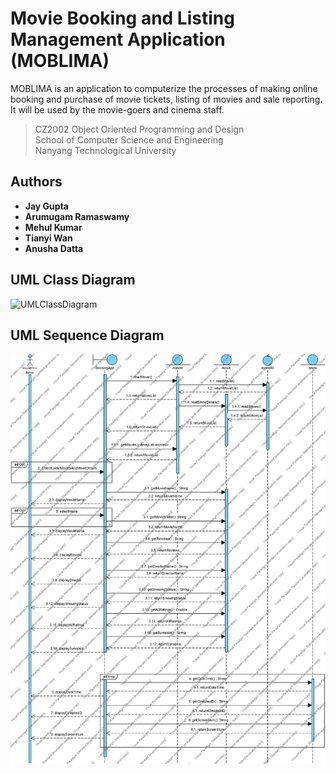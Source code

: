# Movie Booking and Listing Management Application (MOBLIMA)

MOBLIMA is an application to computerize the processes of making online booking and purchase of movie tickets, listing of movies and sale reporting. It will be used by the movie-goers and cinema staff.

> CZ2002 Object Oriented Programming and Design \
> School of Computer Science and Engineering \
> Nanyang Technological University

## Authors

* **Jay Gupta**
* **Arumugam Ramaswamy**
* **Mehul Kumar**
* **Tianyi Wan**
* **Anusha Datta**

## UML Class Diagram

![UMLClassDiagram](UMLClassDiagram.jpg)

## UML Sequence Diagram

![UMLSequenceDiagram](UMLSequenceDiagram.jpeg)
